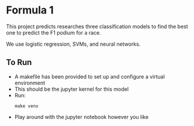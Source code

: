 # Formula 1
This project predicts researches three classification models to find the best
one to predict the F1 podium for a race. 

We use logistic regression, SVMs, and neural networks.

## To Run
- A makefile has been provided to set up and configure a virtual environment
- This should be the jupyter kernel for this model
- Run:
  ```console
  make venv
  ```
- Play around with the jupyter notebook however you like

